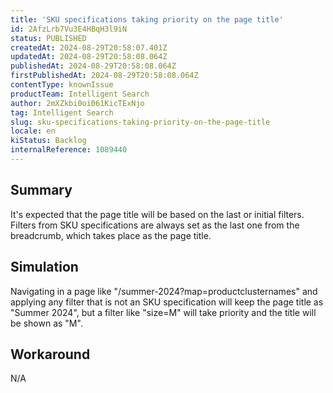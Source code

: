```yaml
---
title: 'SKU specifications taking priority on the page title'
id: 2AfzLrb7Vu3E4HBqH3l9iN
status: PUBLISHED
createdAt: 2024-08-29T20:58:07.401Z
updatedAt: 2024-08-29T20:58:08.064Z
publishedAt: 2024-08-29T20:58:08.064Z
firstPublishedAt: 2024-08-29T20:58:08.064Z
contentType: knownIssue
productTeam: Intelligent Search
author: 2mXZkbi0oi061KicTExNjo
tag: Intelligent Search
slug: sku-specifications-taking-priority-on-the-page-title
locale: en
kiStatus: Backlog
internalReference: 1089440
---
```


## Summary


It's expected that the page title will be based on the last or initial filters. Filters from SKU specifications are always set as the last one from the breadcrumb, which takes place as the page title.


##

## Simulation


Navigating in a page like "/summer-2024?map=productclusternames" and applying any filter that is not an SKU specification will keep the page title as "Summer 2024", but a filter like "size=M" will take priority and the title will be shown as "M".


##

## Workaround


N/A




